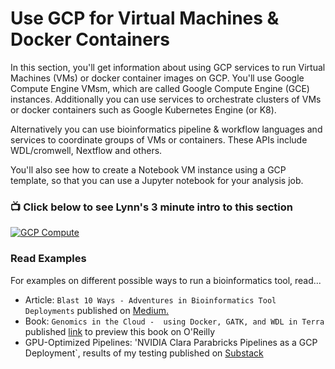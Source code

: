 # Use GCP for Virtual Machines & Docker Containers

In this section, you'll get information about using GCP services to run Virtual Machines (VMs) or docker container images on GCP.  You'll use Google Compute Engine VMsm, which are called Google Compute Engine (GCE) instances.  Additionally you can use services to orchestrate clusters of VMs or docker containers such as Google Kubernetes Engine (or K8).  

Alternatively you can use bioinformatics pipeline & workflow languages and services to coordinate groups of VMs or containers.  These APIs include WDL/cromwell, Nextflow and others.

You'll also see how to create a Notebook VM instance using a GCP template, so that you can use a Jupyter notebook for your analysis job.

### 📺 Click below to see Lynn's 3 minute intro to this section  
[![GCP Compute](http://img.youtube.com/vi/hTdBDlrf80w/0.jpg)](http://www.youtube.com/watch?v=hTdBDlrf80w "Intro GCP Services for Compute")

### Read Examples

For examples on different possible ways to run a bioinformatics tool, read...  
- Article: `Blast 10 Ways - Adventures in Bioinformatics Tool Deployments` published on [Medium.](https://medium.com/@lynnlangit/blast-10-ways-3db78f881059)
- Book: `Genomics in the Cloud -  using Docker, GATK, and WDL in Terra` published [link](http://shop.oreilly.com/product/0636920058182.do) to preview this book on O'Reilly
- GPU-Optimized Pipelines: 'NVIDIA Clara Parabricks Pipelines as a GCP Deployment`, results of my testing published on [Substack](https://lynnlangit.substack.com/p/blazing-fast-secondary-analysis)

